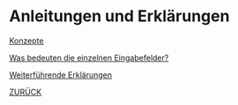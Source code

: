 # Anleitungen und Erklärungen

[Konzepte](Konzepte.md)

[Was bedeuten die einzelnen Eingabefelder?](Eingabefelder/Eingabefelder.md)

[Weiterführende Erklärungen](WeitereErklauterungen.md)

[ZURÜCK](/README.md)
